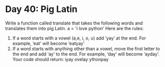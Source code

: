 # Day 40: Pig Latin
Write a function called translate that takes the following
words and translates them into pig Latin.
a = 'i love python'
Here are the rules:
1. If a word starts with a vowel (a,e, i, o, u) add ‘yay’ at the
end. For example, ‘eat’ will become ‘eatyay’
2. If a word starts with anything other than a vowel, move
the first letter to the end and add ‘ay’ to the end. For
example, ‘day’ will become ‘ayday’.
Your code should return:
iyay ovelay ythonpay